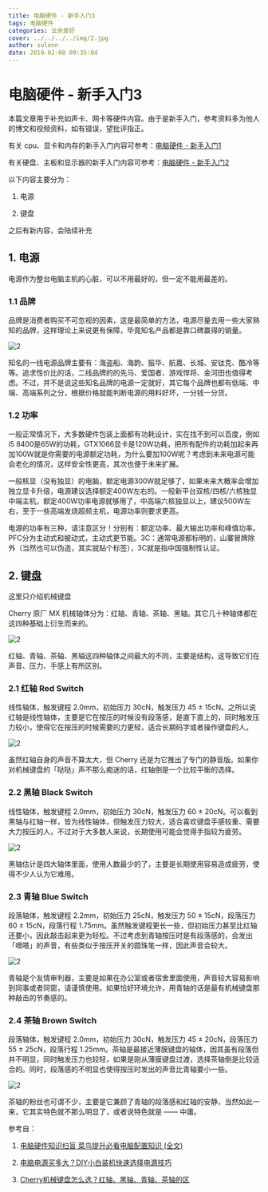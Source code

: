 ```yaml
---
title: 电脑硬件 - 新手入门3
tags: 电脑硬件
categories: 业余爱好
cover: ../../../../img/2.jpg
author: sulenn
date: 2019-02-08 09:35:04
---
```



# 电脑硬件 - 新手入门3

本篇文章用于补充如声卡、网卡等硬件内容。由于是新手入门，参考资料多为他人的博文和视频资料，如有错误，望批评指正。

有关 cpu、显卡和内存的新手入门内容可参考：[电脑硬件 - 新手入门1](https://sulenn.github.io/2019/02/03/%E7%94%B5%E8%84%91%E7%A1%AC%E4%BB%B6-%E6%96%B0%E6%89%8B%E5%85%A5%E9%97%A81/)

有关硬盘、主板和显示器的新手入门内容可参考：[电脑硬件 - 新手入门2](https://sulenn.github.io/2019/02/07/%E7%94%B5%E8%84%91%E7%A1%AC%E4%BB%B6-%E6%96%B0%E6%89%8B%E5%85%A5%E9%97%A82/)

以下内容主要分为：

1. 电源

2. 键盘

之后有新内容，会陆续补充

## 1. 电源

电源作为整台电脑主机的心脏，可以不用最好的，但一定不能用最差的。

### 1.1 品牌

品牌是消费者购买不可忽视的因素，这是最简单的方法，电源尽量去用一些大家熟知的品牌，这样理论上来说更有保障，毕竟知名产品都是靠口碑赢得的销量。

![2](http://ww1.sinaimg.cn/large/006alGmrgy1fzyszuhhcvj30hs07fn1h.jpg)

知名的一线电源品牌主要有：海盗船、海韵、振华、航嘉、长城、安钛克、酷冷等等。追求性价比的话，二线品牌的的先马、爱国者、游戏悍将、金河田也值得考虑。不过，并不是说这些知名品牌的电源一定就好，其它每个品牌也都有低端、中端、高端系列之分，根据价格就能判断电源的用料好坏，一分钱一分货。

### 1.2 功率

一般正常情况下，大多数硬件包装上面都有功耗设计，实在找不到可以百度，例如i5 8400是65W的功耗，GTX1066显卡是120W功耗，把所有配件的功耗加起来再加100W就是你需要的电源额定功耗，为什么要加100W呢？考虑到未来电源可能会老化的情况，这样安全性更高，其次也便于未来扩展。

一般核显（没有独显）的电脑，额定电源300W就足够了，如果未来大概率会增加独立显卡升级，电源建议选择额定400W左右的。一般新平台双核/四核/六核独显中端主机，额定400W功率电源就够用了，中高端六核独显以上，建议500W左右，至于一些高端发烧超频主机，电源功率则要求更高。

电源的功率有三种，请注意区分！分别有：额定功率、最大输出功率和峰值功率。PFC分为主动式和被动式，主动式更节能。3C：通常电源都标明的，山寨冒牌除外（当然也可以伪造，其实就贴个标签），3C就是指中国强制性认证。

## 2. 键盘

这里只介绍机械键盘

Cherry 原厂 MX 机械轴体分为：红轴、青轴、茶轴、黑轴。其它几十种轴体都在这四种基础上衍生而来的。

![2](http://ww1.sinaimg.cn/large/006alGmrgy1fzytzz7cifj30ci08cwia.jpg)

红轴、青轴、茶轴、黑轴这四种轴体之间最大的不同，主要是结构，这导致它们在声音、压力、手感上有所区别。

### 2.1 红轴 Red Switch

线性轴体，触发键程 2.0mm，初始压力 30cN，触发压力 45 ± 15cN。之所以说红轴是线性轴体，主要是它在按压的时候没有段落感，是直下直上的，同时触发压力较小，使得它在按压的时候需要的力更轻，适合长期码字或者操作键盘的人。

![2](http://ww1.sinaimg.cn/large/006alGmrgy1fzyu10vmnxj30hs0b4dne.jpg)

虽然红轴自身的声音不算太大，但 Cherry 还是为它推出了专门的静音版。如果你对机械键盘的「哒哒」声不那么痴迷的话，红轴倒是一个比较平衡的选择。

### 2.2 黑轴 Black Switch

线性轴体，触发键程 2.0mm，初始压力 30cN，触发压力 60 ± 20cN。可以看到黑轴与红轴一样，皆为线性轴体，但触发压力较大，适合喜欢键盘手感较重、需要大力按压的人，不过对于大多数人来说，长期使用可能会觉得手指较为疲劳。

![2](http://ww1.sinaimg.cn/large/006alGmrgy1fzyu1ylxczj30hs0b4ai6.jpg)

黑轴估计是四大轴体里面，使用人数最少的了，主要是长期使用容易造成疲劳，使得不少人认为它难用。

### 2.3 青轴 Blue Switch

段落轴体，触发键程 2.2mm，初始压力 25cN，触发压力 50 ± 15cN，段落压力 60 ± 15cN，段落行程 1.75mm。虽然触发键程更长一些，但初始压力甚至比红轴还要小，因此敲击起来更为轻松。不过考虑到青轴按压时是有段落感的，会发出「嘀嗒」的声音，有些类似于按压开关的圆珠笔一样，因此声音会较大。

![2](http://ww1.sinaimg.cn/large/006alGmrgy1fzyu2v4k9pj30hs0b4ak0.jpg)

青轴是个友情审判器，主要是如果在办公室或者宿舍里面使用，声音较大容易影响到同事或者同窗，请谨慎使用。如果恰好环境允许，用青轴的话是最有机械键盘那种敲击的节奏感的。

### 2.4 茶轴 Brown Switch

段落轴体，触发键程 2.0mm，初始压力 30cN，触发压力 45 ± 20cN，段落压力 55 ± 25cN，段落行程 1.25mm。茶轴是最接近薄膜键盘的轴体，因其虽有段落但并不明显，同时触发压力也较轻，如果是刚从薄膜键盘过渡，选择茶轴倒是比较适合的。同时，段落感的不明显也使得按压时发出的声音比青轴要小一些。

![2](http://ww1.sinaimg.cn/large/006alGmrgy1fzyu42ark9j30hs0b4n92.jpg)

茶轴的粉丝也可谓不少，主要是它兼顾了青轴的段落感和红轴的安静，当然如此一来，它其实特色就不那么明显了，或者说特色就是 —— 中庸。

参考自：

1. [电脑硬件知识扫盲 菜鸟提升必看电脑配置知识 (全文)](https://www.pc841.com/article/20110619-2933_all.html)

2. [电脑电源买多大？DIY小白装机快速选择电源技巧](https://www.pc841.com/article/20180927-92613.html)

3. [Cherry机械键盘怎么选？红轴、黑轴、青轴、茶轴的区](https://www.pc841.com/article/20180122-87330.html)